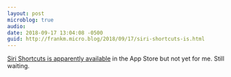 ```yaml
---
layout: post
microblog: true
audio: 
date: 2018-09-17 13:04:08 -0500
guid: http://frankm.micro.blog/2018/09/17/siri-shortcuts-is.html
---
```

[Siri Shortcuts is apparently available](https://www.theverge.com/2018/9/17/17847104/apple-siri-shortcuts-ios-12-app-download-features) in the App Store but not yet for me. Still waiting. 
